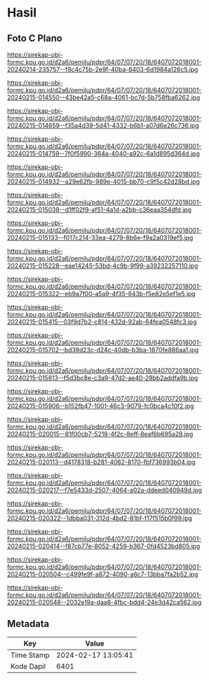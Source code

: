 # Hasil

## Foto C Plano

https://sirekap-obj-formc.kpu.go.id/d2a6/pemilu/pdpr/64/07/07/20/18/6407072018001-20240214-235757--f8c4c75b-2e9f-40ba-8403-6d1984a126c5.jpg

https://sirekap-obj-formc.kpu.go.id/d2a6/pemilu/pdpr/64/07/07/20/18/6407072018001-20240215-014550--43be42a5-c68a-4061-bc7d-5b758fba6262.jpg

https://sirekap-obj-formc.kpu.go.id/d2a6/pemilu/pdpr/64/07/07/20/18/6407072018001-20240215-014659--f35a4d39-5d41-4332-b6b1-a07d6e26c736.jpg

https://sirekap-obj-formc.kpu.go.id/d2a6/pemilu/pdpr/64/07/07/20/18/6407072018001-20240215-014759--7f0f5990-364a-4040-a92c-6a1d895d364d.jpg

https://sirekap-obj-formc.kpu.go.id/d2a6/pemilu/pdpr/64/07/07/20/18/6407072018001-20240215-014932--a29e62fb-989e-4015-bb70-c9f5c42d28bd.jpg

https://sirekap-obj-formc.kpu.go.id/d2a6/pemilu/pdpr/64/07/07/20/18/6407072018001-20240215-015038--d1ff02f9-af51-4a1d-a2bb-c36eaa354dfd.jpg

https://sirekap-obj-formc.kpu.go.id/d2a6/pemilu/pdpr/64/07/07/20/18/6407072018001-20240215-015133--f017c214-33ea-4279-8b6e-f9a2a0319ef5.jpg

https://sirekap-obj-formc.kpu.go.id/d2a6/pemilu/pdpr/64/07/07/20/18/6407072018001-20240215-015228--eae14245-53bd-4c9b-9f99-a39232257110.jpg

https://sirekap-obj-formc.kpu.go.id/d2a6/pemilu/pdpr/64/07/07/20/18/6407072018001-20240215-015322--eb9a7f00-a5a9-4f35-843b-f5e82e5ef1e5.jpg

https://sirekap-obj-formc.kpu.go.id/d2a6/pemilu/pdpr/64/07/07/20/18/6407072018001-20240215-015415--03f9d7b2-c814-432d-92ab-64fea0548fc3.jpg

https://sirekap-obj-formc.kpu.go.id/d2a6/pemilu/pdpr/64/07/07/20/18/6407072018001-20240215-015702--bd39d23c-d24c-40db-b3ba-1870fe886aa1.jpg

https://sirekap-obj-formc.kpu.go.id/d2a6/pemilu/pdpr/64/07/07/20/18/6407072018001-20240215-015813--f5d3bc8e-c3a9-47d2-ae40-28bb2addfa9b.jpg

https://sirekap-obj-formc.kpu.go.id/d2a6/pemilu/pdpr/64/07/07/20/18/6407072018001-20240215-015906--b152fb47-1001-46c3-9079-fc0bca4c10f2.jpg

https://sirekap-obj-formc.kpu.go.id/d2a6/pemilu/pdpr/64/07/07/20/18/6407072018001-20240215-020015--81f00cb7-5218-4f2c-8eff-8eaf6b695a28.jpg

https://sirekap-obj-formc.kpu.go.id/d2a6/pemilu/pdpr/64/07/07/20/18/6407072018001-20240215-020113--d4178318-b281-4062-8170-fbf736993b04.jpg

https://sirekap-obj-formc.kpu.go.id/d2a6/pemilu/pdpr/64/07/07/20/18/6407072018001-20240215-020217--f7e5433d-2507-4064-a02a-ddeed040949d.jpg

https://sirekap-obj-formc.kpu.go.id/d2a6/pemilu/pdpr/64/07/07/20/18/6407072018001-20240215-020322--1dbba031-312d-4bd2-81bf-f17f515b0f99.jpg

https://sirekap-obj-formc.kpu.go.id/d2a6/pemilu/pdpr/64/07/07/20/18/6407072018001-20240215-020414--f87cb77e-8052-4259-b367-0fd4523bd805.jpg

https://sirekap-obj-formc.kpu.go.id/d2a6/pemilu/pdpr/64/07/07/20/18/6407072018001-20240215-020504--c499fe9f-a872-4090-a6c7-13bba7fa2b52.jpg

https://sirekap-obj-formc.kpu.go.id/d2a6/pemilu/pdpr/64/07/07/20/18/6407072018001-20240215-020548--2032e19a-daa8-4fbc-bdd4-24e3d42ca562.jpg


## Metadata

| Key        | Value               |
| ---------- | ------------------- |
| Time Stamp | 2024-02-17 13:05:41 |
| Kode Dapil | 6401                |



